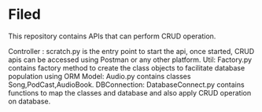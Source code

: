# Filed
This repository contains APIs that can perform CRUD operation.


Controller : scratch.py is the entry point to start the api, once started, CRUD apis can be accessed using Postman or any other platform.
Util: Factory.py contains factory method to create the class objects to facilitate database population using ORM
Model: Audio.py contains classes Song,PodCast,AudioBook.
DBConnection: DatabaseConnect.py contains functions to map the classes and database and also apply CRUD operation on database.
